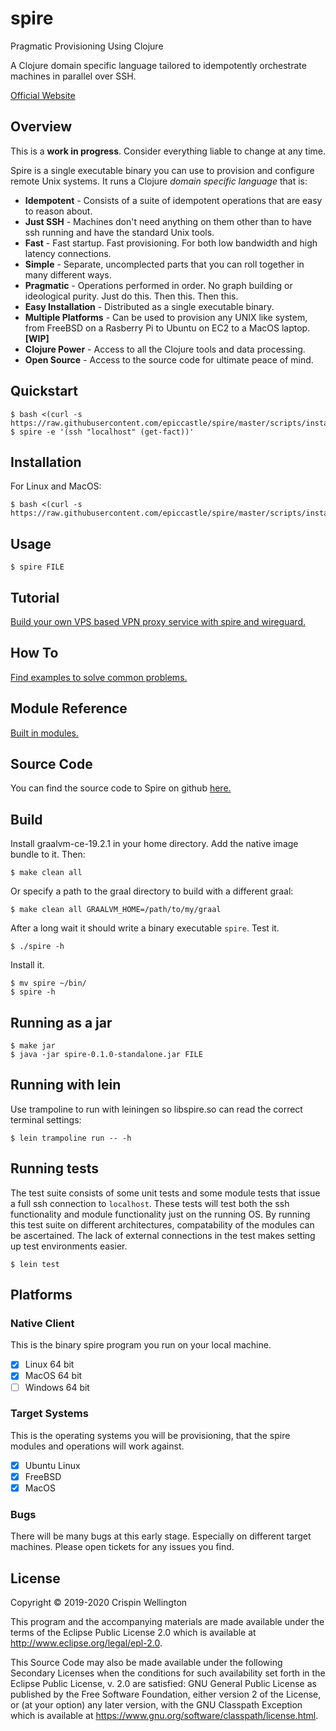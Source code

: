 # spire

Pragmatic Provisioning Using Clojure

A Clojure domain specific language tailored to idempotently orchestrate machines in parallel over SSH.

[Official Website](https://epiccastle.io/spire/)

## Overview

This is a **work in progress**. Consider everything liable to change at any time.

Spire is a single executable binary you can use to provision and configure remote Unix systems. It runs a Clojure _domain specific language_ that is:

* **Idempotent** - Consists of a suite of idempotent operations that are easy to reason about.
* **Just SSH** - Machines don't need anything on them other than to have ssh running and have the standard Unix tools.
* **Fast** - Fast startup. Fast provisioning. For both low bandwidth and high latency connections.
* **Simple** - Separate, uncomplected parts that you can roll together in many different ways.
* **Pragmatic** - Operations performed in order. No graph building or ideological purity. Just do this. Then this. Then this.
* **Easy Installation** - Distributed as a single executable binary.
* **Multiple Platforms** - Can be used to provision any UNIX like system, from FreeBSD on a Rasberry Pi to Ubuntu on EC2 to a MacOS laptop. **[WIP]**
* **Clojure Power** - Access to all the Clojure tools and data processing.
* **Open Source** - Access to the source code for ultimate peace of mind.

## Quickstart

```shell-session
$ bash <(curl -s https://raw.githubusercontent.com/epiccastle/spire/master/scripts/install)
$ spire -e '(ssh "localhost" (get-fact))'
```

## Installation

For Linux and MacOS:

```shell-session
$ bash <(curl -s https://raw.githubusercontent.com/epiccastle/spire/master/scripts/install)
```

## Usage

```shell-session
$ spire FILE
```

## Tutorial

[Build your own VPS based VPN proxy service with spire and wireguard.](doc/tutorial.md)

## How To

[Find examples to solve common problems.](doc/howto.md)

## Module Reference

[Built in modules.](https://epiccastle.io/spire/modules.html)

## Source Code

You can find the source code to Spire on github [here.](https://github.com/epiccastle/spire)

## Build

Install graalvm-ce-19.2.1 in your home directory. Add the native image bundle to it. Then:

```shell-session
$ make clean all
```

Or specify a path to the graal directory to build with a different graal:

```shell-session
$ make clean all GRAALVM_HOME=/path/to/my/graal
```

After a long wait it should write a binary executable `spire`. Test it.

```shell-session
$ ./spire -h
```

Install it.

```shell-session
$ mv spire ~/bin/
$ spire -h
```

## Running as a jar

```shell-session
$ make jar
$ java -jar spire-0.1.0-standalone.jar FILE
```

## Running with lein

Use trampoline to run with leiningen so libspire.so can read the correct terminal settings:

```shell-session
$ lein trampoline run -- -h
```

## Running tests

The test suite consists of some unit tests and some module tests that issue a full ssh connection to `localhost`. These tests will test both the ssh functionality and module functionality just on the running OS. By running this test suite on different architectures, compatability of the modules can be ascertained. The lack of external connections in the test makes setting up test environments easier.

```shell-session
$ lein test
```

## Platforms

### Native Client

This is the binary spire program you run on your local machine.

* [x] Linux 64 bit
* [x] MacOS 64 bit
* [ ] Windows 64 bit

### Target Systems

This is the operating systems you will be provisioning, that the spire modules and operations will work against.

* [x] Ubuntu Linux
* [x] FreeBSD
* [x] MacOS

### Bugs

There will be many bugs at this early stage. Especially on different target machines. Please open tickets for any issues you find.

## License

Copyright © 2019-2020 Crispin Wellington

This program and the accompanying materials are made available under the
terms of the Eclipse Public License 2.0 which is available at
http://www.eclipse.org/legal/epl-2.0.

This Source Code may also be made available under the following Secondary
Licenses when the conditions for such availability set forth in the Eclipse
Public License, v. 2.0 are satisfied: GNU General Public License as published by
the Free Software Foundation, either version 2 of the License, or (at your
option) any later version, with the GNU Classpath Exception which is available
at https://www.gnu.org/software/classpath/license.html.
